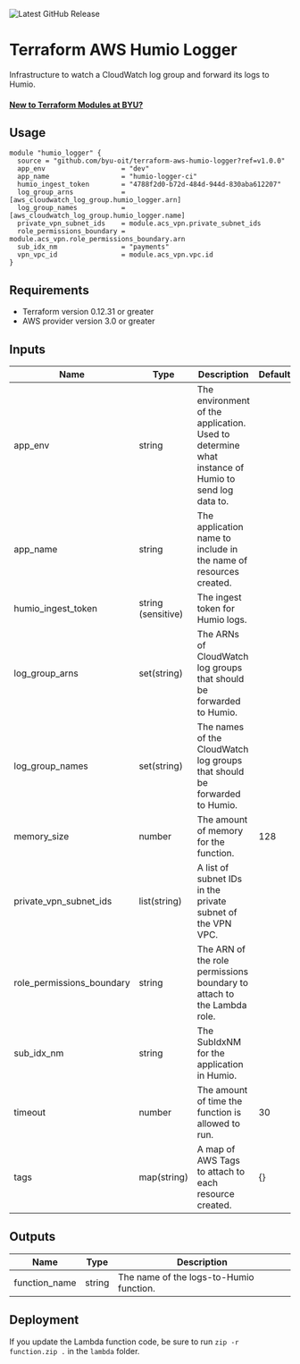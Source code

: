 ![Latest GitHub Release](https://img.shields.io/github/v/release/byu-oit/terraform-aws-humio-logger?sort=semver)

# Terraform AWS Humio Logger

Infrastructure to watch a CloudWatch log group and forward its logs to Humio.

#### [New to Terraform Modules at BYU?](https://devops.byu.edu/terraform/index.html)

## Usage

```hcl
module "humio_logger" {
  source = "github.com/byu-oit/terraform-aws-humio-logger?ref=v1.0.0"
  app_env                   = "dev"
  app_name                  = "humio-logger-ci"
  humio_ingest_token        = "4788f2d0-b72d-484d-944d-830aba612207"
  log_group_arns            = [aws_cloudwatch_log_group.humio_logger.arn]
  log_group_names           = [aws_cloudwatch_log_group.humio_logger.name]
  private_vpn_subnet_ids    = module.acs_vpn.private_subnet_ids
  role_permissions_boundary = module.acs_vpn.role_permissions_boundary.arn
  sub_idx_nm                = "payments"
  vpn_vpc_id                = module.acs_vpn.vpc.id
}
```
## Requirements

* Terraform version 0.12.31 or greater
* AWS provider version 3.0 or greater

## Inputs

| Name | Type  | Description | Default |
| --- | --- | --- | --- |
| app_env | string | The environment of the application. Used to determine what instance of Humio to send log data to. |
| app_name | string | The application name to include in the name of resources created. |
| humio_ingest_token | string (sensitive) | The ingest token for Humio logs. |
| log_group_arns | set(string) | The ARNs of CloudWatch log groups that should be forwarded to Humio. |
| log_group_names | set(string) | The names of the CloudWatch log groups that should be forwarded to Humio. |
| memory_size | number | The amount of memory for the function. | 128 |
| private_vpn_subnet_ids | list(string) | A list of subnet IDs in the private subnet of the VPN VPC. |
| role_permissions_boundary | string | The ARN of the role permissions boundary to attach to the Lambda role. |
| sub_idx_nm | string | The SubIdxNM for the application in Humio. |
| timeout | number | The amount of time the function is allowed to run. | 30 |
| tags | map(string) | A map of AWS Tags to attach to each resource created. | {} |

## Outputs

| Name | Type | Description |
| ---  | ---  | --- |
| function_name | string | The name of the logs-to-Humio function. |

## Deployment

If you update the Lambda function code, be sure to run `zip -r function.zip .` in the `lambda` folder.